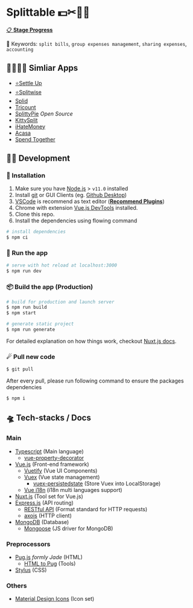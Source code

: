 # Splittable 💵✂🤼‍♀️

[📋 **Stage Progress**](https://github.com/antfu/moneyflow/projects/1)

🔑 Keywords: `split bills`, `group expenses management`, `sharing expenses`, `accounting`

## 🚗🚓🚕🚙 Simliar Apps

- [⭐Settle Up](https://www.tricount.com/)
- [⭐Splitwise](https://www.splitwise.com/)
- [Splid](https://splid.app/)
- [Tricount](https://www.tricount.com/)
- [SplittyPie](https://splittypie.com/) *Open Source*
- [KittySplit](https://www.kittysplit.com/en/)
- [iHateMoney](https://ihatemoney.org/)
- [Acasa](https://www.helloacasa.com/)
- [Spend Together](https://itunes.apple.com/us/app/spend-together/id1446549608?mt=8)

## 👨‍💻 Development

### 💽 Installation

1. Make sure you have [Node.js](https://nodejs.org/en/) > `v11.0` installed
2. Install [git](https://git-scm.com/) or GUI Clients (eg. [Github Desktop](https://desktop.github.com/))
3. [VSCode](https://code.visualstudio.com/) is recommend as text editor ([**Recommend Plugins**](/docs/VSCodePlugins.md))
4. Chrome with extension [Vue.js DevTools](https://chrome.google.com/webstore/detail/vuejs-devtools/nhdogjmejiglipccpnnnanhbledajbpd) installed.
5. Clone this repo.
6. Install the dependencies using flowing command

```sh
# install dependencies
$ npm ci
```

### 🚀 Run the app

```sh
# serve with hot reload at localhost:3000
$ npm run dev
```

### 📦 Build the app (Production)

```sh
# build for production and launch server
$ npm run build
$ npm start

# generate static project
$ npm run generate
```

For detailed explanation on how things work, checkout [Nuxt.js docs](https://nuxtjs.org).

### ☄ Pull new code

```sh
$ git pull
```

After every pull, please run following command to ensure the packages dependencies

```sh
$ npm i
```

## 🛸 Tech-stacks / Docs

### Main

- [Typescript](https://www.typescriptlang.org/) (Main language)
  - [vue-property-decorator](https://github.com/kaorun343/vue-property-decorator)
- [Vue.js](https://vuejs.org/) (Front-end framework)
  - [Vuetify](https://vuetifyjs.com/) (Vue UI Components)
  - [Vuex](https://vuex.vuejs.org/) (Vue state management)
    - [vuex-persistedstate](https://github.com/robinvdvleuten/vuex-persistedstate) (Store Vuex into LocalStorage)
  - [Vue i18n](http://kazupon.github.io/vue-i18n/) (i18n multi languages support)
- [Nuxt.js](https://nuxtjs.org/) (Tool set for Vue.js)
- [Express.js](https://expressjs.com/) (API routing)
  - [RESTful API](https://www.restapitutorial.com/) (Format standard for HTTP requests)
  - [axois](https://github.com/axios/axios) (HTTP client)
- [MongoDB](https://www.mongodb.com/) (Database)
  - [Mongoose](https://mongoosejs.com/) (JS driver for MongoDB)

### Preprocessors

- [Pug.js](https://pugjs.org/api/getting-started.html) *formly Jade* (HTML)
  - [HTML to Pug](https://html2jade.org/) (Tools)
- [Stylus](http://stylus-lang.com/) (CSS)

### Others

- [Material Design Icons](https://materialdesignicons.com/) (Icon set)

